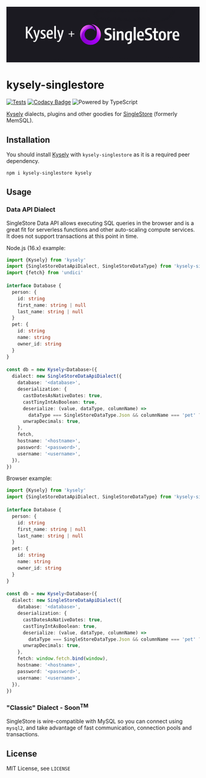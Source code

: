 ![Logo](./assets/kysely-singlestore.png)

# kysely-singlestore

[![Tests](https://github.com/igalklebanov/kysely-singlestore/actions/workflows/tests.yml/badge.svg)](https://github.com/igalklebanov/kysely-singlestore/actions/workflows/tests.yml)
[![Codacy Badge](https://app.codacy.com/project/badge/Grade/0f759c07e4dd4f9889a21ea2a49d5a2e)](https://www.codacy.com/gh/igalklebanov/kysely-singlestore/dashboard?utm_source=github.com&utm_medium=referral&utm_content=igalklebanov/kysely-singlestore&utm_campaign=Badge_Grade)
![Powered by TypeScript](https://img.shields.io/badge/powered%20by-typescript-blue.svg)

[Kysely](https://github.com/koskimas/kysely) dialects, plugins and other goodies for [SingleStore](https://www.singlestore.com/) (formerly MemSQL).

## Installation

You should install [Kysely](https://github.com/koskimas/kysely) with `kysely-singlestore` as it is a required peer dependency.

```bash
npm i kysely-singlestore kysely
```

## Usage

### Data API Dialect

SingleStore Data API allows executing SQL queries in the browser and is a great fit for serverless functions and other auto-scaling compute services. It does not support transactions at this point in time.

Node.js (16.x) example:

```ts
import {Kysely} from 'kysely'
import {SingleStoreDataApiDialect, SingleStoreDataType} from 'kysely-singlestore'
import {fetch} from 'undici'

interface Database {
  person: {
    id: string
    first_name: string | null
    last_name: string | null
  }
  pet: {
    id: string
    name: string
    owner_id: string
  }
}

const db = new Kysely<Database>({
  dialect: new SingleStoreDataApiDialect({
    database: '<database>',
    deserialization: {
      castDatesAsNativeDates: true,
      castTinyIntAsBoolean: true,
      deserialize: (value, dataType, columnName) =>
        dataType === SingleStoreDataType.Json && columnName === 'pet' ? new Pet(value) : undefined,
      unwrapDecimals: true,
    },
    fetch,
    hostname: '<hostname>',
    password: '<password>',
    username: '<username>',
  }),
})
```

Browser example:

```ts
import {Kysely} from 'kysely'
import {SingleStoreDataApiDialect, SingleStoreDataType} from 'kysely-singlestore'

interface Database {
  person: {
    id: string
    first_name: string | null
    last_name: string | null
  }
  pet: {
    id: string
    name: string
    owner_id: string
  }
}

const db = new Kysely<Database>({
  dialect: new SingleStoreDataApiDialect({
    database: '<database>',
    deserialization: {
      castDatesAsNativeDates: true,
      castTinyIntAsBoolean: true,
      deserialize: (value, dataType, columnName) =>
        dataType === SingleStoreDataType.Json && columnName === 'pet' ? new Pet(value) : undefined,
      unwrapDecimals: true,
    },
    fetch: window.fetch.bind(window),
    hostname: '<hostname>',
    password: '<password>',
    username: '<username>',
  }),
})
```

### "Classic" Dialect - Soon<sup>TM</sup>

SingleStore is wire-compatible with MySQL so you can connect using `mysql2`, and take advantage of fast communication, connection pools and transactions.

## License

MIT License, see `LICENSE`
